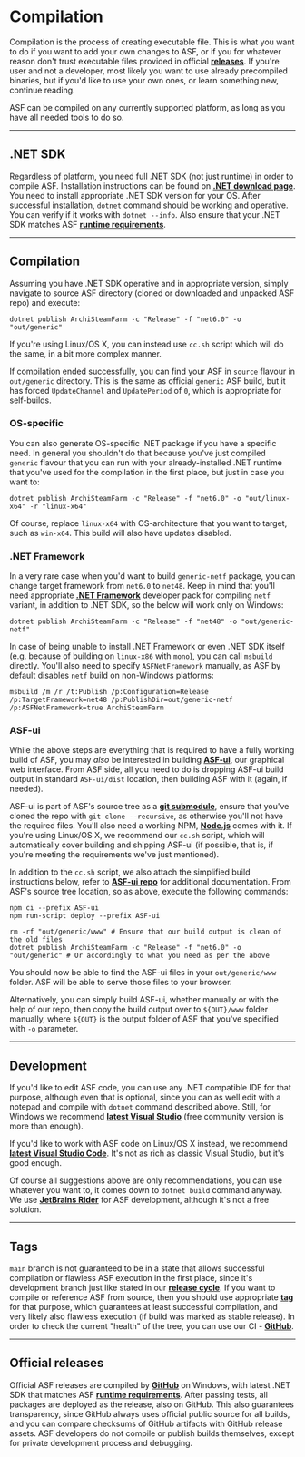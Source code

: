 # Compilation

Compilation is the process of creating executable file. This is what you want to do if you want to add your own changes to ASF, or if you for whatever reason don't trust executable files provided in official **[releases](https://github.com/JustArchiNET/ArchiSteamFarm/releases)**. If you're user and not a developer, most likely you want to use already precompiled binaries, but if you'd like to use your own ones, or learn something new, continue reading.

ASF can be compiled on any currently supported platform, as long as you have all needed tools to do so.

---

## .NET SDK

Regardless of platform, you need full .NET SDK (not just runtime) in order to compile ASF. Installation instructions can be found on **[.NET download page](https://dotnet.microsoft.com/download)**. You need to install appropriate .NET SDK version for your OS. After successful installation, `dotnet` command should be working and operative. You can verify if it works with `dotnet --info`. Also ensure that your .NET SDK matches ASF **[runtime requirements](https://github.com/JustArchiNET/ArchiSteamFarm/wiki/Compatibility#runtime-requirements)**.

---

## Compilation

Assuming you have .NET SDK operative and in appropriate version, simply navigate to source ASF directory (cloned or downloaded and unpacked ASF repo) and execute:

```shell
dotnet publish ArchiSteamFarm -c "Release" -f "net6.0" -o "out/generic"
```

If you're using Linux/OS X, you can instead use `cc.sh` script which will do the same, in a bit more complex manner.

If compilation ended successfully, you can find your ASF in `source` flavour in `out/generic` directory. This is the same as official `generic` ASF build, but it has forced `UpdateChannel` and `UpdatePeriod` of `0`, which is appropriate for self-builds.

### OS-specific

You can also generate OS-specific .NET package if you have a specific need. In general you shouldn't do that because you've just compiled `generic` flavour that you can run with your already-installed .NET runtime that you've used for the compilation in the first place, but just in case you want to:

```shell
dotnet publish ArchiSteamFarm -c "Release" -f "net6.0" -o "out/linux-x64" -r "linux-x64"
```

Of course, replace `linux-x64` with OS-architecture that you want to target, such as `win-x64`. This build will also have updates disabled.

### .NET Framework

In a very rare case when you'd want to build `generic-netf` package, you can change target framework from `net6.0` to `net48`. Keep in mind that you'll need appropriate **[.NET Framework](https://dotnet.microsoft.com/download/visual-studio-sdks)** developer pack for compiling `netf` variant, in addition to .NET SDK, so the below will work only on Windows:

```shell
dotnet publish ArchiSteamFarm -c "Release" -f "net48" -o "out/generic-netf"
```

In case of being unable to install .NET Framework or even .NET SDK itself (e.g. because of building on `linux-x86` with `mono`), you can call `msbuild` directly. You'll also need to specify `ASFNetFramework` manually, as ASF by default disables `netf` build on non-Windows platforms:

```shell
msbuild /m /r /t:Publish /p:Configuration=Release /p:TargetFramework=net48 /p:PublishDir=out/generic-netf /p:ASFNetFramework=true ArchiSteamFarm
```

### ASF-ui

While the above steps are everything that is required to have a fully working build of ASF, you may *also* be interested in building **[ASF-ui](https://github.com/JustArchiNET/ArchiSteamFarm/wiki/IPC#asf-ui)**, our graphical web interface. From ASF side, all you need to do is dropping ASF-ui build output in standard `ASF-ui/dist` location, then building ASF with it (again, if needed).

ASF-ui is part of ASF's source tree as a **[git submodule](https://git-scm.com/book/en/v2/Git-Tools-Submodules)**, ensure that you've cloned the repo with `git clone --recursive`, as otherwise you'll not have the required files. You'll also need a working NPM, **[Node.js](https://nodejs.org)** comes with it. If you're using Linux/OS X, we recommend our `cc.sh` script, which will automatically cover building and shipping ASF-ui (if possible, that is, if you're meeting the requirements we've just mentioned).

In addition to the `cc.sh` script, we also attach the simplified build instructions below, refer to **[ASF-ui repo](https://github.com/JustArchiNET/ASF-ui)** for additional documentation. From ASF's source tree location, so as above, execute the following commands:

```shell
npm ci --prefix ASF-ui
npm run-script deploy --prefix ASF-ui

rm -rf "out/generic/www" # Ensure that our build output is clean of the old files
dotnet publish ArchiSteamFarm -c "Release" -f "net6.0" -o "out/generic" # Or accordingly to what you need as per the above
```

You should now be able to find the ASF-ui files in your `out/generic/www` folder. ASF will be able to serve those files to your browser.

Alternatively, you can simply build ASF-ui, whether manually or with the help of our repo, then copy the build output over to `${OUT}/www` folder manually, where `${OUT}` is the output folder of ASF that you've specified with `-o` parameter.

---

## Development

If you'd like to edit ASF code, you can use any .NET compatible IDE for that purpose, although even that is optional, since you can as well edit with a notepad and compile with `dotnet` command described above. Still, for Windows we recommend **[latest Visual Studio](https://visualstudio.microsoft.com/downloads)** (free community version is more than enough).

If you'd like to work with ASF code on Linux/OS X instead, we recommend **[latest Visual Studio Code](https://code.visualstudio.com/download)**. It's not as rich as classic Visual Studio, but it's good enough.

Of course all suggestions above are only recommendations, you can use whatever you want to, it comes down to `dotnet build` command anyway. We use **[JetBrains Rider](https://www.jetbrains.com/rider)** for ASF development, although it's not a free solution.

---

## Tags

`main` branch is not guaranteed to be in a state that allows successful compilation or flawless ASF execution in the first place, since it's development branch just like stated in our **[release cycle](https://github.com/JustArchiNET/ArchiSteamFarm/wiki/Release-cycle)**. If you want to compile or reference ASF from source, then you should use appropriate **[tag](https://github.com/JustArchiNET/ArchiSteamFarm/tags)** for that purpose, which guarantees at least successful compilation, and very likely also flawless execution (if build was marked as stable release). In order to check the current "health" of the tree, you can use our CI - **[GitHub](https://github.com/JustArchiNET/ArchiSteamFarm/actions/workflows/ci.yml?query=branch%3Amain)**.

---

## Official releases

Official ASF releases are compiled by **[GitHub](https://github.com/JustArchiNET/ArchiSteamFarm/actions)** on Windows, with latest .NET SDK that matches ASF **[runtime requirements](https://github.com/JustArchiNET/ArchiSteamFarm/wiki/Compatibility#runtime-requirements)**. After passing tests, all packages are deployed as the release, also on GitHub. This also guarantees transparency, since GitHub always uses official public source for all builds, and you can compare checksums of GitHub artifacts with GitHub release assets. ASF developers do not compile or publish builds themselves, except for private development process and debugging.